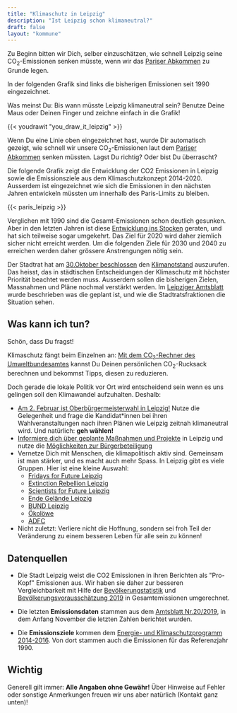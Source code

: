 ```yaml
---
title: "Klimaschutz in Leipzig"
description: "Ist Leipzig schon klimaneutral?"
draft: false
layout: "kommune"
---
```


Zu Beginn bitten wir Dich, selber einzuschätzen, wie schnell Leipzig seine
CO<sub>2</sub>-Emissionen senken müsste, wenn wir das [Pariser Abkommen](../../paris-limits) zu Grunde legen.

In der folgenden Grafik sind links die bisherigen Emissionen seit 1990 eingezeichnet.

Was meinst Du: Bis wann müsste Leipzig klimaneutral sein? Benutze Deine Maus oder Deinen Finger und zeichne einfach in die Grafik!

{{< youdrawit "you_draw_it_leipzig" >}}

Wenn Du eine Linie oben eingezeichnet hast, wurde Dir automatisch gezeigt, wie schnell wir unsere CO<sub>2</sub>-Emissionen laut dem [Pariser Abkommen](../../paris-limits) senken müssten. Lagst Du richtig? Oder bist Du überrascht?

Die folgende Grafik zeigt die Entwicklung der CO2 Emissionen in Leipzig sowie die Emissionsziele aus dem Klimaschutzkonzept 2014-2020. Ausserdem ist eingezeichnet wie sich die Emissionen in den nächsten Jahren entwickeln müssten um innerhalb des Paris-Limits zu bleiben.

{{< paris_leipzig >}}

Verglichen mit 1990 sind die Gesamt-Emissionen schon deutlich gesunken. Aber in den letzten Jahren
ist diese [Entwicklung ins Stocken](https://www.lvz.de/Leipzig/Lokales/Was-Leipzig-fuer-den-Klimaschutz-tut) geraten, und hat sich teilweise sogar umgekehrt. Das Ziel für 2020 wird daher ziemlich sicher nicht erreicht werden. Um die folgenden Ziele für 2030 und 2040 zu erreichen werden daher grössere Anstrengungen nötig sein.

Der Stadtrat hat am [30.Oktober beschlossen](https://ratsinfo.leipzig.de/bi/vo020.asp?VOLFDNR=1014497) den [Klimanotstand](https://de.wikipedia.org/wiki/Klimanotstand) auszurufen. Das heisst, das in städtischen Entscheidungen der Klimaschutz mit höchster Priorität beachtet werden muss. Ausserdem sollen die bisherigen Zielen, Massnahmen und Pläne nochmal verstärkt werden. Im [Leipziger Amtsblatt](https://static.leipzig.de/fileadmin/mediendatenbank/leipzig-de/Stadt/01.1_Geschaeftsbereich_OBM/12_Ref_Kommunikation/Amtsblatt/2019/Amtsblatt_2019-20.pdf) wurde beschrieben was die geplant ist, und wie die Stadtratsfraktionen die Situation sehen. 

## Was kann ich tun?

Schön, dass Du fragst!

Klimaschutz fängt beim Einzelnen an: [Mit dem CO<sub>2</sub>-Rechner des Umweltbundesamtes](https://uba.co2-rechner.de/de_DE/) kannst Du Deinen persönlichen CO<sub>2</sub>-Rucksack berechnen und bekommst Tipps, diesen zu reduzieren.

Doch gerade die lokale Politik vor Ort wird entscheidend sein wenn es uns gelingen soll den Klimawandel aufzuhalten. Deshalb:

- [Am 2. Februar ist Oberbürgermeisterwahl in Leipzig!](https://www.mdr.de/sachsen/leipzig/leipzig-leipzig-land/oberbuergermeister-wahl-leipzig-100.html) Nutze die Gelegenheit und frage die Kandidat*innen bei ihren Wahlveranstaltungen nach ihren Plänen wie Leipzig zeitnah klimaneutral wird. Und natürlich: **geh wählen!**
- [Informiere dich über geplante Maßnahmen und Projekte](https://www.leipzig.de/umwelt-und-verkehr/energie-und-klima/) in Leipzig und nutze die [Möglichkeiten zur Bürgerbeteiligung](https://www.leipzig.de/buergerservice-und-verwaltung/buergerbeteiligung-und-einflussnahme/)
- Vernetze Dich mit Menschen, die klimapolitisch aktiv sind. Gemeinsam ist man stärker, und es macht auch mehr Spass. In Leipzig gibt es viele Gruppen. Hier ist eine kleine Auswahl:
  - [Fridays for Future Leipzig](https://www.facebook.com/FridaysForFuture.Leipzig/)
  - [Extinction Rebellion Leipzig](https://extinctionrebellion.de/og/leipzig/)
  - [Scientists for Future Leipzig](https://www.facebook.com/scientists4futureLeipzig/)
  - [Ende Gelände Leipzig](https://twitter.com/endegelaendele)
  - [BUND Leipzig](https://www.bund-leipzig.de/themen-und-projekte/klima-und-energie/)
  - [Ökolöwe](https://www.oekoloewe.de/)
  - [ADFC](https://www.adfc-leipzig.de/)
- Nicht zuletzt: Verliere nicht die Hoffnung, sondern sei froh Teil der Veränderung zu einem besseren Leben für alle sein zu können!

## Datenquellen

* Die Stadt Leipzig weist die CO2 Emissionen in ihren Berichten als "Pro-Kopf" Emissionen aus. Wir haben 
sie daher zur besseren Vergleichbarkeit mit Hilfe der [Bevölkerungstatistik](https://statistik.leipzig.de/statcity/table.aspx?cat=2&rub=4&per=q) und [Bevölkerungsvorausschätzung 2019](https://www.leipzig.de/fileadmin/mediendatenbank/leipzig-de/Stadt/02.1_Dez1_Allgemeine_Verwaltung/12_Statistik_und_Wahlen/Stadtforschung/Bevolkerungsvorausschatzung_2019.pdf) in Gesamtemissionen umgerechnet. 

* Die letzten **Emissionsdaten** stammen aus dem [Amtsblatt Nr.20/2019](https://static.leipzig.de/fileadmin/mediendatenbank/leipzig-de/Stadt/01.1_Geschaeftsbereich_OBM/12_Ref_Kommunikation/Amtsblatt/2019/Amtsblatt_2019-20.pdf), in dem
Anfang November die letzten Zahlen berichtet wurden.

* Die **Emissionsziele** kommen dem [Energie- und Klimaschutzprogramm 2014-2016](https://static.leipzig.de/fileadmin/mediendatenbank/leipzig-de/Stadt/02.3_Dez3_Umwelt_Ordnung_Sport/36_Amt_fuer_Umweltschutz/Energie_und_Klima/Klimaschutz/Energie-und_Klimaschutzprogramm_2014-2020.pdf). Von dort stammen auch die Emissionen für das Referenzjahr 1990. 

## Wichtig

Generell gilt immer: **Alle Angaben ohne Gewähr!** Über Hinweise auf
Fehler oder sonstige Anmerkungen freuen wir uns aber natürlich (Kontakt ganz unten)!
